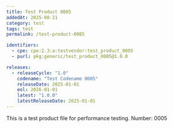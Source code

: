 ```yaml
---
title: Test Product 0005
addedAt: 2025-08-21
category: test
tags: test
permalink: /test-product-0005

identifiers:
  - cpe: cpe:2.3:a:testvendor:test_product_0005
  - purl: pkg:generic/test_product_0005@1.0.0

releases:
  - releaseCycle: "1.0"
    codename: "Test Codename 0005"
    releaseDate: 2025-01-01
    eol: 2026-01-01
    latest: "1.0.0"
    latestReleaseDate: 2025-01-01
---
```


This is a test product file for performance testing. Number: 0005
